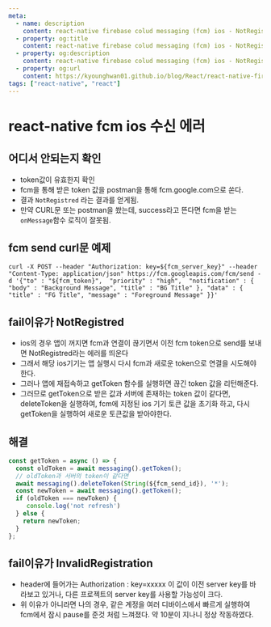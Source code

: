 ```yaml
---
meta:
  - name: description
    content: react-native firebase colud messaging (fcm) ios - NotRegistered
  - property: og:title
    content: react-native firebase colud messaging (fcm) ios - NotRegistered
  - property: og:description
    content: react-native firebase colud messaging (fcm) ios - NotRegistered
  - property: og:url
    content: https://kyounghwan01.github.io/blog/React/react-native-firebase-ios-error/
tags: ["react-native", "react"]
---
```


# react-native fcm ios 수신 에러

## 어디서 안되는지 확인

- token값이 유효한지 확인
- fcm을 통해 받은 token 값을 postman을 통해 fcm.google.com으로 쏜다.
- 결과 `NotRegistred` 라는 결과를 얻게됨.
- 만약 CURL문 또는 postman을 쐈는데, success라고 뜬다면 fcm을 받는 `onMessage`함수 로직이 잘못됨.

## fcm send curl문 예제

```
curl -X POST --header "Authorization: key=${fcm_server_key}" --header "Content-Type: application/json" https://fcm.googleapis.com/fcm/send -d '{"to" : "${fcm_token}",  "priority" : "high",  "notification" : { "body" : "Background Message", "title" : "BG Title" }, "data" : { "title" : "FG Title", "message" : "Foreground Message" }}'
```

## fail이유가 NotRegistred

- ios의 경우 앱이 꺼지면 fcm과 연결이 끊기면서 이전 fcm token으로 send를 보내면 NotRegistred라는 에러를 띄운다
- 그래서 해당 ios기기는 앱 실행시 다시 fcm과 새로운 token으로 연결을 시도해야한다.
- 그러나 앱에 재접속하고 getToken 함수를 실행하면 끊긴 token 값을 리턴해준다.
- 그러므로 getToken으로 받은 값과 서버에 존재하는 token 값이 같다면, deleteToken을 실행하여, fcm에 지정된 ios 기기 토큰 값을 초기화 하고, 다시 getToken을 실행하여 새로운 토큰값을 받아야한다.

## 해결

```js
const getToken = async () => {
  const oldToken = await messaging().getToken();
  // oldToken과 서버의 token이 같다면
  await messaging().deleteToken(String(${fcm_send_id}), '*');
  const newToken = await messaging().getToken();
  if (oldToken === newToken) {
     console.log('not refresh')
  } else {
    return newToken;
  }
};
```

## fail이유가 InvalidRegistration

- header에 들어가는 Authorization : key=xxxxx 이 값이 이전 server key를 바라보고 있거나, 다른 프로젝트의 server key를 사용할 가능성이 크다.
- 위 이유가 아니라면 나의 경우, 같은 계정을 여러 디바이스에서 빠르게 실행하여 fcm에서 잠시 pause를 준것 처럼 느껴졌다. 약 10분이 지나니 정상 작동하였다.

<TagLinks />

<Disqus />
